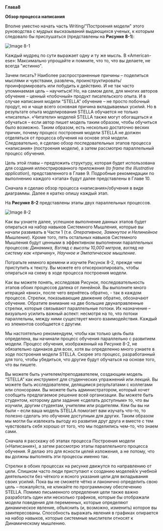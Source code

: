 **Глава8**

**Обзор процесса написания**

Вполне уместно начать часть Writing/"Построения модели" этого руководства с мудрых высказываний выдающихся ученых, к которым следовало бы прислушаться (представлены на **Рисунке 8-1**):

![Image 8-1](https://pp.userapi.com/c840439/v840439780/48ab0/WN-JN6f0Qjw.jpg)

Каждый мудрец по сути выражает одну и ту же мысль. В «American-ese»: Максимально упрощайте и помните, что то, что вы делаете, не всегда "истинно".

Зачем писать? Наиболее распространенные причины – поделиться мыслями и чувствами, развлечь, проинструктировать/проинформировать или побудить к действию. И не так часто упоминаемая цель – научиться! Но, на самом деле, для многих авторов обучение – ценный «побочный» продукт писательского опыта.  И в случае написания модели “STELLA” обучение – не просто побочный продут, но и чаще всего основная причина вкладываемых усилий. Но в результате опыта моделирования STELLA обучается не только «писатель».  «Читатели» моделей STELLA также могут обогащаться и обучаться – если автор пишет модель таким образом, чтобы обучиться было возможно. Таким образом, есть несколько достаточно веских причин, почему процесс построения модели STELLA не должен отделяться от процесса обучения на основе этой модели. Следовательно, я сделаю обзор последовательных этапов процесса «написания» (построения модели), а затем рассмотрю параллельный процесс обучения.

Цель этой главы – предложить структуру, которая будет использована для создания иллюстрированного приложения (*to frame the illustrative application*), представленного в Главе 9. Подробные рекомендации по выполнению каждого «этапа» будут далее представлены в Главе 10. 

Сначала я сделаю обзор процесса «написания»/обучения в виде диаграммы. Далее я кратко опишу каждый этап. 

На **Рисунке 8-2** представлены этапы двух параллельных процессов.

![Image 8-2](https://pp.userapi.com/c841121/v841121372/5d068/WfiAt6kFViw.jpg)

Как вы узнаете далее, успешное выполнение данных этапов будет опираться на набор навыков Системного Мышления, которые вы начали развивать в Части 1 (т.е. *Оперативное, Замкнутое и Нелинейное Мышление*). Кроме того, пять остальных навыков Системного Мышления будут ценными в эффективном выполнении параллельных процессов: *Динамика, Взгляд с высоты 10,000 метров, взгляд на систему как «причину», Научное и Эмпатическое мышление*. 

Потратьте немного времени и изучите Рисунок 8-2, прежде чем приступить к тексту. Вы можете его отксерокопировать, чтобы опираться на схему в ходе процесса построения модели.

Как вы можете понять, исследовав Рисунок, последовательность этапов обоих процессов далека от линейной. Вы выполните много итераций «вниз», после чего вернётесь обратно, - так в каждом процессе. Стрелки, показывающие движение обратно, обозначают обучение. Обратите внимание на две большие двунаправленные стрелки, которые связывают параллельные потоки. Их назначение – визуально усилить важный аспект: несмотря на то, что потоки параллельны, между ними существует много взаимодействия. Каждый из элементов сообщается с другим.

Мы настоятельно рекомендуем, чтобы как только цель была определена, вы начинали процесс обучения параллельно с развитием модели. Процесс обучения, изображенный на Рисунке 8-2, не обязательно одинаков для всех, хотя вы определенно много узнаете в ходе построения модели STELLA. Скорее это процесс, разработанный для того, чтобы убедиться, что другие будут обучаться на основе того, что вы пишете.

Вы можете быть учителем/преподавателем, создающим модель “STELLA” как инструмент для студенческих упражнений или лекций. Вы можете быть исследователем, делящимся результатами с коллегами или спонсорами. Вы можете быть администратором, который хочет сообщить предлагаемое решение всей организации. Вы можете быть студентом, которому дали задание «сделать доступным» то, что вы изучили, другим студентам, учителям или родителям. Кем бы вы ни были – если ваша модель STELLA помогает вам изучать что-то, то полезно сделать это обучение доступным для других. Таким образом мы могли бы извлекать выгоду из развития друг друга и вместе с тем чувствовать себя хорошо от того, что мы поделились чем-то, что знаем сами.

Сначала я расскажу об этапах процесса Построения модели («Написания»), а затем рассмотрю этапы параллельного процесса обучения. Я делаю это для ясности целей изложения, а не потому, что вы должны выполнять эти процессы именно так.

Стрелки в обоих процессах на рисунке движутся по направлению от цели. Слишком часто люди приступают к созданию моделей/к учебной деятельности без чёткого и ясного указания цели для вкладывания своих усилий. Пока вы не сможете чётко и лаконично определить свою цель – пожалуйста, не кликайте по программному обеспечению STELLA. Помимо письменного определения цели также важно разработать один или несколько графиков, которые бы отображали модели поведения для переменных, которые определяют динамическое явление, объяснить (и, возможно, изменить) которое вы заинтересованы. Способность выражать явления в графиках опирается на набор навыков, которые системные мыслители относят к Динамическому мышлению. 


